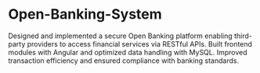 # Open-Banking-System
Designed and implemented a secure Open Banking platform enabling third-party providers to access financial services via RESTful APIs. Built frontend modules with Angular and optimized data handling with MySQL. Improved transaction efficiency and ensured compliance with banking standards.
